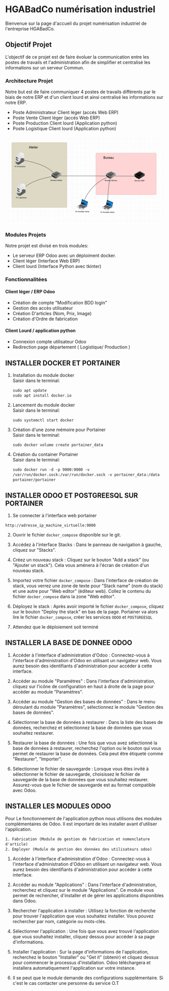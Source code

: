 #  HGABadCo numérisation industriel
Bienvenue sur la page d'accueil du projet numérisation industriel de l'entreprise HGABadCo.
##  Objectif Projet
L'objectif de ce projet est de faire évoluer la communication entre les postes de travails et l'administration afin de simplifier et centralisé les informations sur un serveur Commun.


### Architecture Projet
Notre but est de faire communiquer 4 postes de travails différents par le biais de notre ERP et d'un client lourd et ainsi centralisé les informations sur notre ERP.

* Poste Administrateur Client léger (accés Web ERP)
* Poste Vente Client léger (accés Web ERP)
* Poste Production Client lourd (Application python)
* Poste Logistique Client lourd (Application python)
 ###
  ![Photo de l'architecture des postes de travails et réseaux](https://github.com/GurvanLB/Myfactory/blob/main/Application/Image/Architecture%20reseau.PNG?raw=true)
### Modules Projets
Notre projet est divisé en trois modules:
* Le serveur ERP Odoo avec un déploiment docker.
* Client léger (Interface Web ERP)
* Client lourd (Interface Python avec tkinter)
### Fonctionnalitées
#### Client léger / ERP Odoo
* Création de compte "Modification BDD login"
* Gestion des accès utilisateur
* Création D'articles (Nom, Prix, Image)
* Création d'Ordre de fabrication
#### Client Lourd / application python
* Connexion compte utilisateur Odoo
* Redirection page département ( Logistique/ Production )

 ##  INSTALLER DOCKER ET PORTAINER
1. Installation du module docker\
   Saisir dans le terminal: 
   ```
   sudo apt update
   sudo apt install docker.io
   ```
2. Lancement du module docker\
   Saisir dans le terminal: 
   ```
   sudo systemctl start docker
   ```
4. Création d'une zone mémoire pour Portainer\
   Saisir dans le terminal:
   ```
   sudo docker volume create portainer_data
   ```
6. Création du container Portainer\
   Saisir dans le terminal:
   ```
   sudo docker run -d -p 9000:9000 -v /var/run/docker.sock:/var/run/docker.sock -v portainer_data:/data portainer/portainer
   ```
##  INSTALLER  ODOO ET POSTGREESQL SUR PORTAINER
1. Se connecter à l'interface web portainer
  ```
  http://adresse_ip_machine_virtuelle:9000
  ```
2. Ouvrir le fichier `docker_compose` disponible sur le git.

3. Accédez à l'interface Stacks : Dans le panneau de navigation à gauche, cliquez sur "Stacks".

4. Créez un nouveau stack : Cliquez sur le bouton "Add a stack" (ou "Ajouter un stack"). Cela vous amènera à l'écran de création d'un nouveau stack.

5. Importez votre fichier `docker_compose` : Dans l'interface de création de stack, vous verrez une zone de texte pour "Stack name" (nom du stack) et une autre pour "Web editor" (éditeur web). Collez le contenu du fichier `docker_compose` dans la zone "Web editor".

6. Déployez le stack : Après avoir importé le fichier `docker_compose`, cliquez sur le bouton "Deploy the stack" en bas de la page. Portainer va alors lire le fichier `docker_compose`, créer les services `ODOO` et `POSTGREESQL`

7. Attendez que le déploiement soit terminé

##  INSTALLER LA BASE DE DONNEE ODOO
1. Accéder à l'interface d'administration d'Odoo : Connectez-vous à l'interface d'administration d'Odoo en utilisant un navigateur web. Vous aurez besoin des identifiants d'administration pour accéder à cette interface.

2. Accéder au module "Paramètres" : Dans l'interface d'administration, cliquez sur l'icône de configuration en haut à droite de la page pour accéder au module "Paramètres".

3. Accéder au module "Gestion des bases de données" : Dans le menu déroulant du module "Paramètres", sélectionnez le module "Gestion des bases de données".

4. Sélectionner la base de données à restaurer : Dans la liste des bases de données, recherchez et sélectionnez la base de données que vous souhaitez restaurer.

5. Restaurer la base de données : Une fois que vous avez sélectionné la base de données à restaurer, recherchez l'option ou le bouton qui vous permet de restaurer la base de données. Cela peut être étiqueté comme "Restaurer", "Importer".

6. Sélectionner le fichier de sauvegarde : Lorsque vous êtes invité à sélectionner le fichier de sauvegarde, choisissez le fichier de sauvegarde de la base de données que vous souhaitez restaurer. Assurez-vous que le fichier de sauvegarde est au format compatible avec Odoo.

##  INSTALLER LES MODULES ODOO
Pour Le fonctionnement de l'application python nous utilisons des modules complémentaires de Odoo. Il est important de les installer avant d'utiliser l'application.
  ```
  1. Fabrication (Module de gestion de fabrication et nomenclature d'article) 
  2. Employer (Module de gestion des données des utilisateurs odoo) 
 ```
1. Accéder à l'interface d'administration d'Odoo : Connectez-vous à l'interface d'administration d'Odoo en utilisant un navigateur web. Vous aurez besoin des identifiants d'administration pour accéder à cette interface.

2. Accéder au module "Applications" : Dans l'interface d'administration, recherchez et cliquez sur le module "Applications". Ce module vous permet de rechercher, d'installer et de gérer les applications disponibles dans Odoo.

3. Rechercher l'application à installer : Utilisez la fonction de recherche pour trouver l'application que vous souhaitez installer. Vous pouvez rechercher par nom, catégorie ou mots-clés.

4. Sélectionner l'application : Une fois que vous avez trouvé l'application que vous souhaitez installer, cliquez dessus pour accéder à sa page d'informations.

5. Installer l'application : Sur la page d'informations de l'application, recherchez le bouton "Installer" ou "Get it" (obtenir) et cliquez dessus pour commencer le processus d'installation. Odoo téléchargera et installera automatiquement l'application sur votre instance.
6. Il se peut que le module demande des configurations supplémentaire. Si c'est le cas contacter une personne du service O.T

